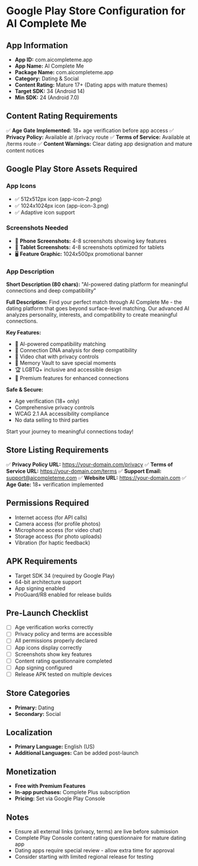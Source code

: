 # Google Play Store Configuration for AI Complete Me

## App Information
- **App ID:** com.aicompleteme.app
- **App Name:** AI Complete Me
- **Package Name:** com.aicompleteme.app
- **Category:** Dating & Social
- **Content Rating:** Mature 17+ (Dating apps with mature themes)
- **Target SDK:** 34 (Android 14)
- **Min SDK:** 24 (Android 7.0)

## Content Rating Requirements
✅ **Age Gate Implemented:** 18+ age verification before app access
✅ **Privacy Policy:** Available at /privacy route
✅ **Terms of Service:** Available at /terms route
✅ **Content Warnings:** Clear dating app designation and mature content notices

## Google Play Store Assets Required

### App Icons
- ✅ 512x512px icon (app-icon-2.png)
- ✅ 1024x1024px icon (app-icon-3.png) 
- ✅ Adaptive icon support

### Screenshots Needed
- 📱 **Phone Screenshots:** 4-8 screenshots showing key features
- 📱 **Tablet Screenshots:** 4-8 screenshots optimized for tablets
- 🖥️ **Feature Graphic:** 1024x500px promotional banner

### App Description
**Short Description (80 chars):**
"AI-powered dating platform for meaningful connections and deep compatibility"

**Full Description:**
Find your perfect match through AI Complete Me - the dating platform that goes beyond surface-level matching. Our advanced AI analyzes personality, interests, and compatibility to create meaningful connections.

**Key Features:**
- 🧠 AI-powered compatibility matching
- 🧬 Connection DNA analysis for deep compatibility
- 📱 Video chat with privacy controls
- 💾 Memory Vault to save special moments
- 🏆 LGBTQ+ inclusive and accessible design
- 🎯 Premium features for enhanced connections

**Safe & Secure:**
- Age verification (18+ only)
- Comprehensive privacy controls
- WCAG 2.1 AA accessibility compliance
- No data selling to third parties

Start your journey to meaningful connections today!

## Store Listing Requirements
✅ **Privacy Policy URL:** https://your-domain.com/privacy
✅ **Terms of Service URL:** https://your-domain.com/terms
✅ **Support Email:** support@aicompleteme.com
✅ **Website URL:** https://your-domain.com
✅ **Age Gate:** 18+ verification implemented

## Permissions Required
- Internet access (for API calls)
- Camera access (for profile photos)
- Microphone access (for video chat)
- Storage access (for photo uploads)
- Vibration (for haptic feedback)

## APK Requirements
- Target SDK 34 (required by Google Play)
- 64-bit architecture support
- App signing enabled
- ProGuard/R8 enabled for release builds

## Pre-Launch Checklist
- [ ] Age verification works correctly
- [ ] Privacy policy and terms are accessible
- [ ] All permissions properly declared
- [ ] App icons display correctly
- [ ] Screenshots show key features
- [ ] Content rating questionnaire completed
- [ ] App signing configured
- [ ] Release APK tested on multiple devices

## Store Categories
- **Primary:** Dating
- **Secondary:** Social

## Localization
- **Primary Language:** English (US)
- **Additional Languages:** Can be added post-launch

## Monetization
- **Free with Premium Features**
- **In-app purchases:** Complete Plus subscription
- **Pricing:** Set via Google Play Console

## Notes
- Ensure all external links (privacy, terms) are live before submission
- Complete Play Console content rating questionnaire for mature dating app
- Dating apps require special review - allow extra time for approval
- Consider starting with limited regional release for testing